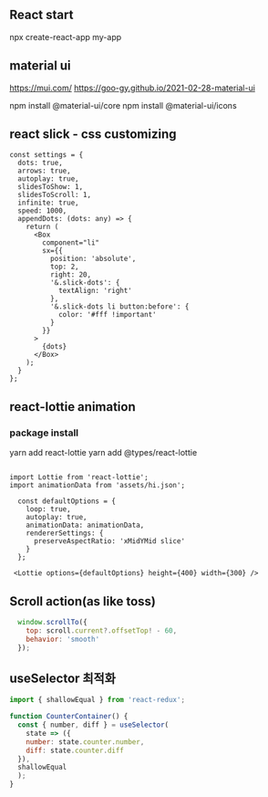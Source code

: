 ## React start
npx create-react-app my-app

## material ui

https://mui.com/
https://goo-gy.github.io/2021-02-28-material-ui

npm install @material-ui/core
npm install @material-ui/icons


## react slick - css customizing

```tsx
const settings = {
  dots: true,
  arrows: true,
  autoplay: true,
  slidesToShow: 1,
  slidesToScroll: 1,
  infinite: true,
  speed: 1000,
  appendDots: (dots: any) => {
    return (
      <Box
        component="li"
        sx={{
          position: 'absolute',
          top: 2,
          right: 20,
          '&.slick-dots': {
            textAlign: 'right'
          },
          '&.slick-dots li button:before': {
            color: '#fff !important'
          }
        }}
      >
        {dots}
      </Box>
    );
  }
};
```

## react-lottie animation

### package install
yarn add react-lottie
yarn add @types/react-lottie

```tsx

import Lottie from 'react-lottie';
import animationData from 'assets/hi.json';

  const defaultOptions = {
    loop: true,
    autoplay: true,
    animationData: animationData,
    rendererSettings: {
      preserveAspectRatio: 'xMidYMid slice'
    }
  };

 <Lottie options={defaultOptions} height={400} width={300} />
```

## Scroll action(as like toss)

```js
  window.scrollTo({
    top: scroll.current?.offsetTop! - 60,
    behavior: 'smooth'
  });
```


## useSelector 최적화

```js
import { shallowEqual } from 'react-redux';

function CounterContainer() {
  const { number, diff } = useSelector(
    state => ({
    number: state.counter.number,
    diff: state.counter.diff
  }),
  shallowEqual
  );
}

```